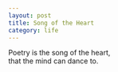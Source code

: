 ```yaml
---
layout: post
title: Song of the Heart
category: life
---
```


Poetry 
is the song 
of the heart,  
that the mind 
can dance to.
